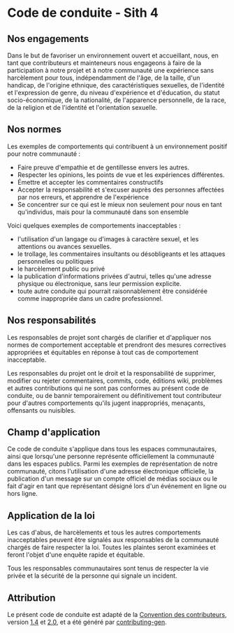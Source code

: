 # Code de conduite - Sith 4

## Nos engagements

Dans le but de favoriser un environnement ouvert et accueillant, nous, en tant que contributeurs et mainteneurs nous engageons à faire de la participation à notre projet et à notre communauté une expérience sans harcèlement pour tous, indépendamment de l'âge, de la taille, d'un handicap, de l'origine ethnique, des caractéristiques sexuelles, de l'identité et l'expression de genre, du niveau d'expérience et d'éducation, du statut socio-économique, de la nationalité, de l'apparence personnelle, de la race, de la religion et de l'identité et l'orientation sexuelle.

## Nos normes

Les exemples de comportements qui contribuent à un environnement positif pour notre communauté :

- Faire preuve d'empathie et de gentillesse envers les autres.
- Respecter les opinions, les points de vue et les expériences différentes.
- Émettre et accepter les commentaires constructifs
- Accepter la responsabilité et s'excuser auprès des personnes affectées par nos erreurs, et apprendre de l'expérience
- Se concentrer sur ce qui est le mieux non seulement pour nous en tant qu'individus, mais pour la communauté dans son ensemble

Voici quelques exemples de comportements inacceptables :

- l'utilisation d'un langage ou d'images à caractère sexuel, et les attentions ou avances sexuelles.
- le trollage, les commentaires insultants ou désobligeants et les attaques personnelles ou politiques
- le harcèlement public ou privé
- la publication d'informations privées d'autrui, telles qu'une adresse physique ou électronique, sans leur permission explicite.
- toute autre conduite qui pourrait raisonnablement être considérée comme inappropriée dans un cadre professionnel.

## Nos responsabilités

Les responsables de projet sont chargés de clarifier et d'appliquer nos normes de comportement acceptable et prendront des mesures correctives appropriées et équitables en réponse à tout cas de comportement inacceptable.

Les responsables du projet ont le droit et la responsabilité de supprimer, modifier ou rejeter commentaires, commits, code, éditions wiki, problèmes et autres contributions qui ne sont pas conformes au présent code de conduite, ou de bannir temporairement ou définitivement tout contributeur pour d'autres comportements qu'ils jugent inappropriés, menaçants, offensants ou nuisibles.

## Champ d'application

Ce code de conduite s'applique dans tous les espaces communautaires, ainsi que lorsqu'une personne représente officiellement la communauté dans les espaces publics. Parmi les exemples de représentation de notre communauté, citons l'utilisation d'une adresse électronique officielle, la publication d'un message sur un compte officiel de médias sociaux ou le fait d'agir en tant que représentant désigné lors d'un événement en ligne ou hors ligne.

## Application de la loi

Les cas d'abus, de harcèlements et tous les autres comportements inacceptables peuvent être signalés aux responsables de la communauté chargés de faire respecter la loi. Toutes les plaintes seront examinées et feront l'objet d'une enquête rapide et équitable.

Tous les responsables communautaires sont tenus de respecter la vie privée et la sécurité de la personne qui signale un incident.

## Attribution

Le présent code de conduite est adapté de la [Convention des contributeurs](https://contributor-covenant.org/), version
[1.4](https://www.contributor-covenant.org/version/1/4/code-of-conduct/code_of_conduct.md) et
[2.0](https://www.contributor-covenant.org/version/2/0/code_of_conduct/code_of_conduct.md),
et a été généré par [contributing-gen](https://github.com/bttger/contributing-gen).
